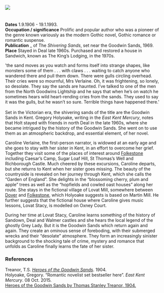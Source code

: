 <a href="https://juncture-digital.org"><img src="https://juncture-digital.org/images/ve-button.png"/></a>

<param author="Mandy Jones" banner="/images/banners/19c.jpg" layout="vtl" title="Victoria Holt (1906-1993), a pseudonym of Eleanor Hibbert" ve-config=""/>

<param aliases="Deal" eid="Q1011096" ve-entity=""/>
<param aliases="Sandwich" eid="Q26163" ve-entity=""/>
<param aliases="Goodwin Sands" eid="Q1494482" ve-entity=""/>
<param aliases="Folkestone" eid="Q375314" ve-entity=""/>
<param aliases="Caesar’s Camp" eid="Q107343977" ve-entity=""/>
<param aliases="Sugar Loaf Hill" eid="Q107343985" ve-entity=""/>
<param aliases="Richborough Castle" eid="Q1309736" ve-entity=""/>
<param aliases="Dover" eid="Q179224" ve-entity=""/>
<param aliases="Martin Mill" eid="Q783371" ve-entity=""/>
<param aliases="Oxney Court" eid="Q26323548" ve-entity=""/>
<param aliases="Sandown" eid="Q7416497" ve-entity=""/>
<param aliases="Walmer" eid="Q2343161" ve-entity=""/>

#

**Dates** 1.9.1906 - 19.1.1993.    
**Occupation / significance** Prolific and popular author who was a pioneer of the genre known variously as the modern Gothic novel, Gothic romance or romantic suspense.    
**Publication** _ of The _Shivering Sands_, set near the Goodwin Sands, 1969.   
**Place** Stayed in Deal late 1960s. Purchased and restored a house in Sandwich, known as The King’s Lodging, in the 1970s.  
<param attribution="by Thomas Stanley Treanor, 1904" label="“The Goodwin Sands” image from Heroes of the Goodwin Sands" url="https://stor.artstor.org/stor/6fbd0fc9-b2ce-421e-98e7-36cd1e89a92f" ve-image=""/>

'the sand moves as you watch and forms itself into strange shapes, like monsters some of them . . . with claws . . . waiting to catch anyone who wandered there and pull them down. There were gulls circling overhead. Their cries were so mournful, Mrs Verlaine. Oh, it was frightening, so lonely, so desolate. They say the sands are haunted. I’ve talked to one of the men from the North Goodwins Lightship and he says that when he’s on watch he sometimes hears wild heart-rending cries from the sands. They used to say it was the gulls, but he wasn’t so sure. Terrible things have happened there.'
<br/><br/>
Set in the Victorian era, the shivering sands of the title are the Goodwin Sands in Kent. Gregory Holyoake, writing in the _East Kent Mercury_, notes that Holt stayed with friends in north Deal in the late 1960s, where she became intrigued by the history of the Goodwin Sands. She went on to use them as an atmospheric backdrop, and essential element, of her novel. 
<param ve-image-v2 manifest="https://iiif.juncture-digital.org/wc:Deal_seafront_-_geograph.org.uk_-_2029661.jpg/manifest.json">
<param ve-image-v2 manifest="https://iiif.juncture-digital.org/wc:Battle_of_Goodwin_Sands.jpg/manifest.json">
<param center="Q1494482" ve-map="" zoom="10"/>
<param center="Q1011096" ve-map="" zoom="10"/>

Caroline Verlaine, the first-person narrator, is widowed at an early age and she goes to stay with her sister in Kent, in an effort to overcome her grief. Together they visit some of the places of interest around [Folkestone](/19c/19c-folkestone) including Caesar’s Camp, Sugar Loaf Hill, St Thomas’s Well and Richborough Castle. Much cheered by these excursions, Caroline departs, but she returns to Kent when her sister goes missing. The beauty of the countryside is revealed on her journey through Kent, which she calls the “Garden of England”. She delights in the “blossoming cherry, plum and apple” trees as well as the “hopfields and cowled oast houses” along her route. She stays in the fictional village of Lovat Mill, somewhere between [Dover](/dickens/19c-dover) and [Folkestone](/19c/19c-folkestone), which Holyoake suggests is based on Martin Mill. He further suggests that the fictional house where Caroline gives music lessons, Lovat Stacy, is modelled on Oxney Court. 
<param ve-image-v2 manifest="https://iiif.juncture-digital.org/wc:Beside_Caesar%27s_Camp_-_geograph.org.uk_-_2075938.jpg/manifest.json">
<param ve-image-v2 manifest="https://iiif.juncture-digital.org/wc:Sugarloaf_Hill_-_geograph.org.uk_-_685635.jpg/manifest.json">
<param ve-image-v2 manifest="https://iiif.juncture-digital.org/wc:Richborough_Castle_02.jpg/manifest.json">
<param center="Q375314" ve-map="" zoom="10"/>
<param center="Q107343977" ve-map="" zoom="10"/>
<param center="Q107343985" ve-map="" zoom="10"/>
<param center="Q1309736" ve-map="" zoom="10"/>
<param center="Q179224" ve-map="" zoom="10"/>
<param center="Q375314" ve-map="" zoom="10"/>
<param center="Q783371" ve-map="" zoom="10"/>
<param center="Q26323548" ve-map="" zoom="10"/>

During her time at Lovat Stacy, Caroline learns something of the history of Sandown, Deal and Walmer castles and she hears the local legend of the ghostly Grey Lady. But it is the Goodwin Sands which return again and again. They create an ominous sense of foreboding, with their submerged wrecks and their “desolate” atmosphere. They form an increasingly sinister background to the shocking tale of crime, mystery and romance that unfolds as Caroline finally learns the fate of her sister.   
<param ve-image-v2 manifest="https://iiif.juncture-digital.org/wc:Sandown_Castle_1853.png/manifest.json">
<param ve-image-v2 manifest="https://iiif.juncture-digital.org/wc:The_castle%2C_Deal%2C_England-LCCN2002696656.jpg/manifest.json">
<param ve-image-v2 manifest="https://iiif.juncture-digital.org/wc:Walmer_Castle_from_the_west.jpg/manifest.json">
<param center="Q1011096" ve-map="" zoom="10"/>
<param center="Q2543161" ve-map="" zoom="10"/>
<param center="Q7416497" ve-map="" zoom="15"/>

### References

Treanor, T.S. [_Heroes of the Goodwin Sands_](http://www.gutenberg.org/files/24685/24685-h/24685-h.htm#img-019). 1904.   
Holyoake, Gregory. “Romantic novelist set bestseller here”. _East Kent Mercury_. 08 Oct. 2015.  
[Heroes of the Goodwin Sands by Thomas Stanley Treanor, 1904.](http://www.gutenberg.org/files/24685/24685-h/24685-h.htm)  
